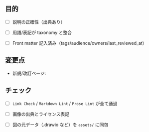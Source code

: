 ## 目的

- [ ] 説明の正確性（出典あり）

- [ ] 用語/表記が taxonomy と整合

- [ ] Front matter 記入済み（tags/audience/owners/last_reviewed_at）

## 変更点

- 新規/改訂ページ:

## チェック

- [ ] `Link Check` / `Markdown Lint` / `Prose Lint` が全て通過

- [ ] 画像の出典とライセンス表記

- [ ] 図の元データ（.drawio など）を `assets/` に同包
